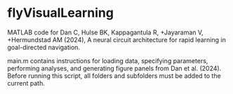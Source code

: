 # flyVisualLearning
MATLAB code for Dan C, Hulse BK, Kappagantula R, +Jayaraman V, +Hermundstad AM (2024), A neural circuit architecture for rapid learning in goal-directed navigation.

main.m contains instructions for loading data, specifying parameters, performing analyses, and generating figure panels from Dan et al. (2024). Before running this script, all folders and subfolders must be added to the current path.
